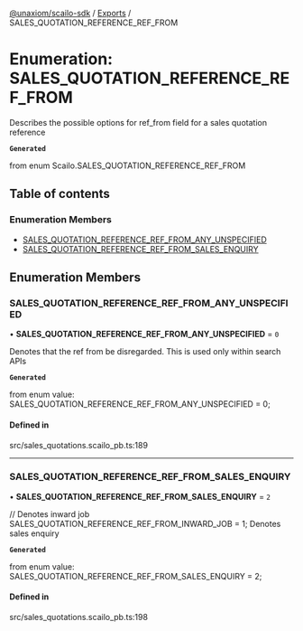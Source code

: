 [@unaxiom/scailo-sdk](../README.md) / [Exports](../modules.md) / SALES\_QUOTATION\_REFERENCE\_REF\_FROM

# Enumeration: SALES\_QUOTATION\_REFERENCE\_REF\_FROM

Describes the possible options for ref_from field for a sales quotation reference

**`Generated`**

from enum Scailo.SALES_QUOTATION_REFERENCE_REF_FROM

## Table of contents

### Enumeration Members

- [SALES\_QUOTATION\_REFERENCE\_REF\_FROM\_ANY\_UNSPECIFIED](SALES_QUOTATION_REFERENCE_REF_FROM.md#sales_quotation_reference_ref_from_any_unspecified)
- [SALES\_QUOTATION\_REFERENCE\_REF\_FROM\_SALES\_ENQUIRY](SALES_QUOTATION_REFERENCE_REF_FROM.md#sales_quotation_reference_ref_from_sales_enquiry)

## Enumeration Members

### SALES\_QUOTATION\_REFERENCE\_REF\_FROM\_ANY\_UNSPECIFIED

• **SALES\_QUOTATION\_REFERENCE\_REF\_FROM\_ANY\_UNSPECIFIED** = ``0``

Denotes that the ref from be disregarded. This is used only within search APIs

**`Generated`**

from enum value: SALES_QUOTATION_REFERENCE_REF_FROM_ANY_UNSPECIFIED = 0;

#### Defined in

src/sales_quotations.scailo_pb.ts:189

___

### SALES\_QUOTATION\_REFERENCE\_REF\_FROM\_SALES\_ENQUIRY

• **SALES\_QUOTATION\_REFERENCE\_REF\_FROM\_SALES\_ENQUIRY** = ``2``

// Denotes inward job
  SALES_QUOTATION_REFERENCE_REF_FROM_INWARD_JOB = 1;
Denotes sales enquiry

**`Generated`**

from enum value: SALES_QUOTATION_REFERENCE_REF_FROM_SALES_ENQUIRY = 2;

#### Defined in

src/sales_quotations.scailo_pb.ts:198
